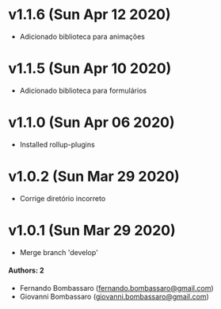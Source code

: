 # v1.1.6 (Sun Apr 12 2020)
- Adicionado biblioteca para animações

# v1.1.5 (Sun Apr 10 2020)
- Adicionado biblioteca para formulários

# v1.1.0 (Sun Apr 06 2020)
- Installed rollup-plugins

# v1.0.2 (Sun Mar 29 2020)
- Corrige diretório incorreto

# v1.0.1 (Sun Mar 29 2020)
- Merge branch 'develop'

#### Authors: 2

- Fernando Bombassaro (fernando.bombassaro@gmail.com)
- Giovanni Bombassaro (giovanni.bombassaro@gmail.com)